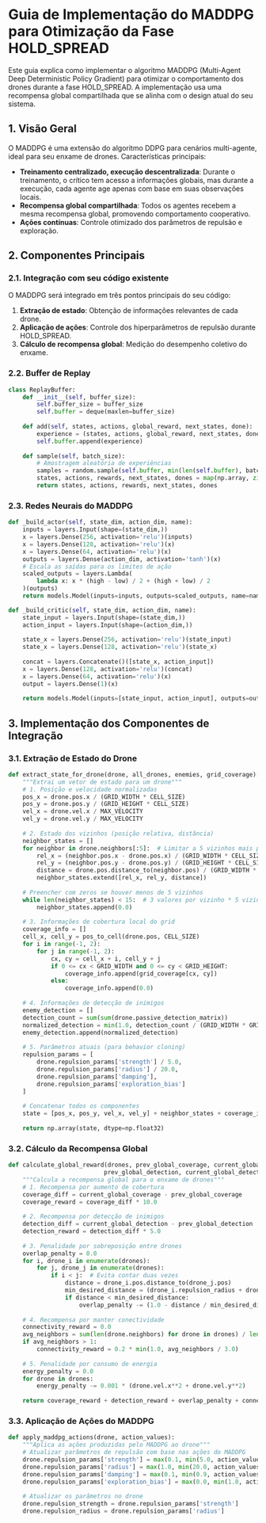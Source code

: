# Guia de Implementação do MADDPG para Otimização da Fase HOLD_SPREAD

Este guia explica como implementar o algoritmo MADDPG (Multi-Agent Deep Deterministic Policy Gradient) para otimizar o comportamento dos drones durante a fase HOLD_SPREAD. A implementação usa uma recompensa global compartilhada que se alinha com o design atual do seu sistema.

## 1. Visão Geral

O MADDPG é uma extensão do algoritmo DDPG para cenários multi-agente, ideal para seu enxame de drones. Características principais:

- **Treinamento centralizado, execução descentralizada**: Durante o treinamento, o crítico tem acesso a informações globais, mas durante a execução, cada agente age apenas com base em suas observações locais.
- **Recompensa global compartilhada**: Todos os agentes recebem a mesma recompensa global, promovendo comportamento cooperativo.
- **Ações contínuas**: Controle otimizado dos parâmetros de repulsão e exploração.

## 2. Componentes Principais

### 2.1. Integração com seu código existente

O MADDPG será integrado em três pontos principais do seu código:

1. **Extração de estado**: Obtenção de informações relevantes de cada drone.
2. **Aplicação de ações**: Controle dos hiperparâmetros de repulsão durante HOLD_SPREAD.
3. **Cálculo de recompensa global**: Medição do desempenho coletivo do enxame.

### 2.2. Buffer de Replay

```python
class ReplayBuffer:
    def __init__(self, buffer_size):
        self.buffer_size = buffer_size
        self.buffer = deque(maxlen=buffer_size)
    
    def add(self, states, actions, global_reward, next_states, done):
        experience = (states, actions, global_reward, next_states, done)
        self.buffer.append(experience)
    
    def sample(self, batch_size):
        # Amostragem aleatória de experiências
        samples = random.sample(self.buffer, min(len(self.buffer), batch_size))
        states, actions, rewards, next_states, dones = map(np.array, zip(*samples))
        return states, actions, rewards, next_states, dones
```

### 2.3. Redes Neurais do MADDPG

```python
def _build_actor(self, state_dim, action_dim, name):
    inputs = layers.Input(shape=(state_dim,))
    x = layers.Dense(256, activation='relu')(inputs)
    x = layers.Dense(128, activation='relu')(x)
    x = layers.Dense(64, activation='relu')(x)
    outputs = layers.Dense(action_dim, activation='tanh')(x)
    # Escala as saídas para os limites de ação
    scaled_outputs = layers.Lambda(
        lambda x: x * (high - low) / 2 + (high + low) / 2
    )(outputs)
    return models.Model(inputs=inputs, outputs=scaled_outputs, name=name)

def _build_critic(self, state_dim, action_dim, name):
    state_input = layers.Input(shape=(state_dim,))
    action_input = layers.Input(shape=(action_dim,))
    
    state_x = layers.Dense(256, activation='relu')(state_input)
    state_x = layers.Dense(128, activation='relu')(state_x)
    
    concat = layers.Concatenate()([state_x, action_input])
    x = layers.Dense(128, activation='relu')(concat)
    x = layers.Dense(64, activation='relu')(x)
    output = layers.Dense(1)(x)
    
    return models.Model(inputs=[state_input, action_input], outputs=output, name=name)
```

## 3. Implementação dos Componentes de Integração

### 3.1. Extração de Estado do Drone

```python
def extract_state_for_drone(drone, all_drones, enemies, grid_coverage):
    """Extrai um vetor de estado para um drone"""
    # 1. Posição e velocidade normalizadas
    pos_x = drone.pos.x / (GRID_WIDTH * CELL_SIZE)
    pos_y = drone.pos.y / (GRID_HEIGHT * CELL_SIZE)
    vel_x = drone.vel.x / MAX_VELOCITY
    vel_y = drone.vel.y / MAX_VELOCITY
    
    # 2. Estado dos vizinhos (posição relativa, distância)
    neighbor_states = []
    for neighbor in drone.neighbors[:5]:  # Limitar a 5 vizinhos mais próximos
        rel_x = (neighbor.pos.x - drone.pos.x) / (GRID_WIDTH * CELL_SIZE)
        rel_y = (neighbor.pos.y - drone.pos.y) / (GRID_HEIGHT * CELL_SIZE)
        distance = drone.pos.distance_to(neighbor.pos) / (GRID_WIDTH * CELL_SIZE)
        neighbor_states.extend([rel_x, rel_y, distance])
    
    # Preencher com zeros se houver menos de 5 vizinhos
    while len(neighbor_states) < 15:  # 3 valores por vizinho * 5 vizinhos
        neighbor_states.append(0.0)
    
    # 3. Informações de cobertura local do grid
    coverage_info = []
    cell_x, cell_y = pos_to_cell(drone.pos, CELL_SIZE)
    for i in range(-1, 2):
        for j in range(-1, 2):
            cx, cy = cell_x + i, cell_y + j
            if 0 <= cx < GRID_WIDTH and 0 <= cy < GRID_HEIGHT:
                coverage_info.append(grid_coverage[cx, cy])
            else:
                coverage_info.append(0.0)
    
    # 4. Informações de detecção de inimigos
    enemy_detection = []
    detection_count = sum(sum(drone.passive_detection_matrix))
    normalized_detection = min(1.0, detection_count / (GRID_WIDTH * GRID_HEIGHT * 0.1))
    enemy_detection.append(normalized_detection)
    
    # 5. Parâmetros atuais (para behavior cloning)
    repulsion_params = [
        drone.repulsion_params['strength'] / 5.0,
        drone.repulsion_params['radius'] / 20.0,
        drone.repulsion_params['damping'],
        drone.repulsion_params['exploration_bias']
    ]
    
    # Concatenar todos os componentes
    state = [pos_x, pos_y, vel_x, vel_y] + neighbor_states + coverage_info + enemy_detection + repulsion_params
    
    return np.array(state, dtype=np.float32)
```

### 3.2. Cálculo da Recompensa Global

```python
def calculate_global_reward(drones, prev_global_coverage, current_global_coverage, 
                           prev_global_detection, current_global_detection):
    """Calcula a recompensa global para o enxame de drones"""
    # 1. Recompensa por aumento de cobertura
    coverage_diff = current_global_coverage - prev_global_coverage
    coverage_reward = coverage_diff * 10.0
    
    # 2. Recompensa por detecção de inimigos
    detection_diff = current_global_detection - prev_global_detection
    detection_reward = detection_diff * 5.0
    
    # 3. Penalidade por sobreposição entre drones
    overlap_penalty = 0.0
    for i, drone_i in enumerate(drones):
        for j, drone_j in enumerate(drones):
            if i < j:  # Evita contar duas vezes
                distance = drone_i.pos.distance_to(drone_j.pos)
                min_desired_distance = (drone_i.repulsion_radius + drone_j.repulsion_radius) * 0.5
                if distance < min_desired_distance:
                    overlap_penalty -= (1.0 - distance / min_desired_distance) * 0.1
    
    # 4. Recompensa por manter conectividade
    connectivity_reward = 0.0
    avg_neighbors = sum(len(drone.neighbors) for drone in drones) / len(drones)
    if avg_neighbors > 1:
        connectivity_reward = 0.2 * min(1.0, avg_neighbors / 3.0)
    
    # 5. Penalidade por consumo de energia
    energy_penalty = 0.0
    for drone in drones:
        energy_penalty -= 0.001 * (drone.vel.x**2 + drone.vel.y**2)
    
    return coverage_reward + detection_reward + overlap_penalty + connectivity_reward + energy_penalty
```

### 3.3. Aplicação de Ações do MADDPG

```python
def apply_maddpg_actions(drone, action_values):
    """Aplica as ações produzidas pelo MADDPG ao drone"""
    # Atualizar parâmetros de repulsão com base nas ações do MADDPG
    drone.repulsion_params['strength'] = max(0.1, min(5.0, action_values[0]))
    drone.repulsion_params['radius'] = max(1.0, min(20.0, action_values[1]))
    drone.repulsion_params['damping'] = max(0.1, min(0.9, action_values[2]))
    drone.repulsion_params['exploration_bias'] = max(0.0, min(1.0, action_values[3]))
    
    # Atualizar os parâmetros no drone
    drone.repulsion_strength = drone.repulsion_params['strength']
    drone.repulsion_radius = drone.repulsion_params['radius']